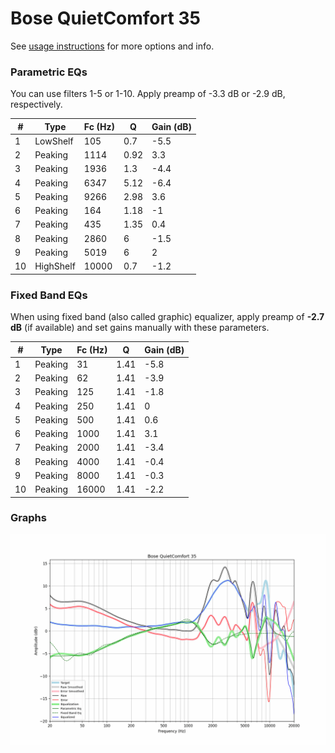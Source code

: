 # Bose QuietComfort 35
See [usage instructions](https://github.com/jaakkopasanen/AutoEq#usage) for more options and info.

### Parametric EQs
You can use filters 1-5 or 1-10. Apply preamp of -3.3 dB or -2.9 dB, respectively.

|   # | Type      |   Fc (Hz) |    Q |   Gain (dB) |
|-----|-----------|-----------|------|-------------|
|   1 | LowShelf  |       105 | 0.7  |        -5.5 |
|   2 | Peaking   |      1114 | 0.92 |         3.3 |
|   3 | Peaking   |      1936 | 1.3  |        -4.4 |
|   4 | Peaking   |      6347 | 5.12 |        -6.4 |
|   5 | Peaking   |      9266 | 2.98 |         3.6 |
|   6 | Peaking   |       164 | 1.18 |        -1   |
|   7 | Peaking   |       435 | 1.35 |         0.4 |
|   8 | Peaking   |      2860 | 6    |        -1.5 |
|   9 | Peaking   |      5019 | 6    |         2   |
|  10 | HighShelf |     10000 | 0.7  |        -1.2 |

### Fixed Band EQs
When using fixed band (also called graphic) equalizer, apply preamp of **-2.7 dB** (if available) and set gains manually with these parameters.

|   # | Type    |   Fc (Hz) |    Q |   Gain (dB) |
|-----|---------|-----------|------|-------------|
|   1 | Peaking |        31 | 1.41 |        -5.8 |
|   2 | Peaking |        62 | 1.41 |        -3.9 |
|   3 | Peaking |       125 | 1.41 |        -1.8 |
|   4 | Peaking |       250 | 1.41 |         0   |
|   5 | Peaking |       500 | 1.41 |         0.6 |
|   6 | Peaking |      1000 | 1.41 |         3.1 |
|   7 | Peaking |      2000 | 1.41 |        -3.4 |
|   8 | Peaking |      4000 | 1.41 |        -0.4 |
|   9 | Peaking |      8000 | 1.41 |        -0.3 |
|  10 | Peaking |     16000 | 1.41 |        -2.2 |

### Graphs
![](./Bose%20QuietComfort%2035.png)
